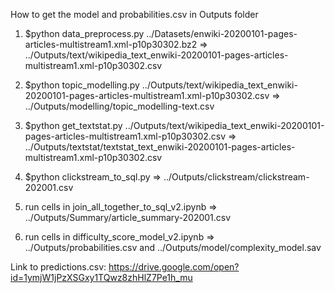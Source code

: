 How to get the model and probabilities.csv in Outputs folder

1. $python data_preprocess.py ../Datasets/enwiki-20200101-pages-articles-multistream1.xml-p10p30302.bz2
=> ../Outputs/text/wikipedia_text_enwiki-20200101-pages-articles-multistream1.xml-p10p30302.csv

2. $python topic_modelling.py ../Outputs/text/wikipedia_text_enwiki-20200101-pages-articles-multistream1.xml-p10p30302.csv
=> ../Outputs/modelling/topic_modelling-text.csv

3. $python get_textstat.py ../Outputs/text/wikipedia_text_enwiki-20200101-pages-articles-multistream1.xml-p10p30302.csv
=> ../Outputs/textstat/textstat_text_enwiki-20200101-pages-articles-multistream1.xml-p10p30302.csv

4. $python clickstream_to_sql.py
=> ../Outputs/clickstream/clickstream-202001.csv

5. run cells in join_all_together_to_sql_v2.ipynb
=> ../Outputs/Summary/article_summary-202001.csv

6. run cells in difficulty_score_model_v2.ipynb
=> ../Outputs/probabilities.csv and ../Outputs/model/complexity_model.sav

Link to predictions.csv: 
https://drive.google.com/open?id=1ymjW1jPzXSGxy1TQwz8zhHlZ7Pe1h_mu
